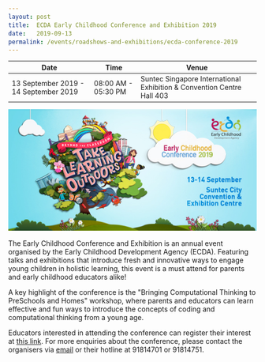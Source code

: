 ```yaml
---
layout: post
title:  ECDA Early Childhood Conference and Exhibition 2019
date:   2019-09-13
permalink: /events/roadshows-and-exhibitions/ecda-conference-2019
---
```


| Date | Time | Venue |
|--------|---|---|
| 13 September 2019 - 14 September 2019 | 08:00 AM - 05:30 PM | Suntec Singapore International Exhibition & Convention Centre Hall 403 |

![1](/images/home-page/info-sections/ECC_2019.jpg)

The Early Childhood Conference and Exhibition is an annual event organised by the Early Childhood Development Agency (ECDA). Featuring talks and exhibitions that introduce fresh and innovative ways to engage young children in holistic learning, this event is a must attend for parents and early childhood educators alike! 

A key highlight of the conference is the "Bringing Computational Thinking to PreSchools and Homes" workshop, where parents and educators can learn effective and fun ways to introduce the concepts of coding and computational thinking from a young age.

Educators interested in attending the conference can register their interest at [this link](https://cms.ecda.gov.sg/prweb/sso2/bo8DFqKmGjUL8MYMcBi2VXmAotNfCyvNHCIlASXrZSg%5B*/!STANDARD). For more enquiries about the conference, please contact the organisers via [email](mailto:ecc_enquiries@ecda.gov.sg) or their hotline at 91814701 or 91814751.
                      
